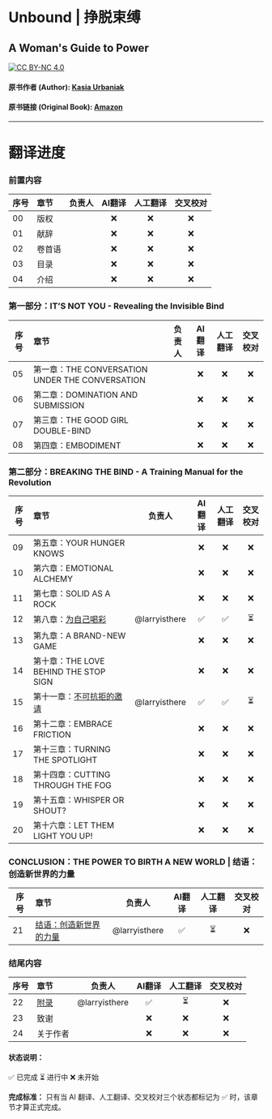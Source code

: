 # Unbound | 挣脱束缚
## A Woman's Guide to Power
[![CC BY-NC 4.0](https://camo.githubusercontent.com/2bc4e666f8b443d92da95ad43dcfb1b4ebed4ea52bb62fc219b00e76b3aa8635/68747470733a2f2f696d672e736869656c64732e696f2f62616467652f4c6963656e73652d434325323042592d2d4e43253230342e302d6c69676874677265792e737667)](https://creativecommons.org/licenses/by-nc/4.0/)
#### 原书作者 (Author): [Kasia Urbaniak](https://www.kasiaurbaniak.com/)
#### 原书链接 (Original Book): [Amazon](https://www.amazon.com/Unbound-Womans-Guide-Kasia-Urbaniak/dp/0593084527)
---
# 翻译进度
### 前置内容
| 序号 | 章节          | 负责人           | AI翻译  | 人工翻译 | 交叉校对 |
|---|:-------------|:-------------:|:-----:|:-----:|:-----:|
|00|版权||❌|❌|❌|
|01|献辞||❌|❌|❌|
|02|卷首语||❌|❌|❌|
|03|目录||❌|❌|❌|
|04|介绍||❌|❌|❌|

### 第一部分：IT’S NOT YOU - Revealing the Invisible Bind
| 序号 | 章节          | 负责人           | AI翻译  | 人工翻译 | 交叉校对 |
|---|:------------- |:-------------:|:-----:|:-----:|:-----:|
|05|第一章：THE CONVERSATION UNDER THE CONVERSATION||❌|❌|❌|
|06|第二章：DOMINATION AND SUBMISSION||❌|❌|❌|
|07|第三章：THE GOOD GIRL DOUBLE-BIND||❌|❌|❌|
|08|第四章：EMBODIMENT||❌|❌|❌|

### 第二部分：BREAKING THE BIND - A Training Manual for the Revolution
| 序号 | 章节          | 负责人           | AI翻译  | 人工翻译 | 交叉校对 |
|---|:------------- |:-------------:|:-----:|:-----:|:-----:|
|09|第五章：YOUR HUNGER KNOWS||❌|❌|❌|
|10|第六章：EMOTIONAL ALCHEMY||❌|❌|❌|
|11|第七章：SOLID AS A ROCK||❌|❌|❌|
|12|第八章：[为自己喝彩](https://github.com/larryisthere/unbound-a-womans-guide-to-power-cn/blob/main/12-Chapter-08-Claiming-Your-Wins%3A-The-Power-of-Self-Celebration.md)|@larryisthere|✅|✅|⏳|
|13|第九章：A BRAND-NEW GAME||❌|❌|❌|
|14|第十章：THE LOVE BEHIND THE STOP SIGN||❌|❌|❌|
|15|第十一章：[不可抗拒的邀请](https://github.com/larryisthere/unbound-a-womans-guide-to-power-cn/blob/main/15-Chapter-11-THE-IRRESISTIBLE-INVITATION-Elements-of-a-Powerful-Ask.md)|@larryisthere|✅|✅|⏳|
|16|第十二章：EMBRACE FRICTION||❌|❌|❌|
|17|第十三章：TURNING THE SPOTLIGHT||❌|❌|❌|
|18|第十四章：CUTTING THROUGH THE FOG||❌|❌|❌|
|19|第十五章：WHISPER OR SHOUT?||❌|❌|❌|
|20|第十六章：LET THEM LIGHT YOU UP!||❌|❌|❌|

### CONCLUSION：THE POWER TO BIRTH A NEW WORLD | 结语：创造新世界的力量
| 序号 | 章节          | 负责人           | AI翻译  | 人工翻译 | 交叉校对 |
|---|:------------- |:-------------:|:-----:|:-----:|:-----:|
|21|[结语：创造新世界的力量](https://github.com/larryisthere/unbound-a-womans-guide-to-power-cn/blob/main/21-Conclusion-THE-POWER-TO-BIRTH-A-NEW-WORLD.md)|@larryisthere|✅|⏳|❌|

### 结尾内容
| 序号 | 章节          | 负责人           | AI翻译  | 人工翻译 | 交叉校对 |
|---|:-------------|:-------------:|:-----:|:-----:|:-----:|
|22|[附录](https://github.com/larryisthere/unbound-a-womans-guide-to-power-cn/blob/main/22-Appendix.md)|@larryisthere|✅|⏳|❌|
|23|致谢||❌|❌|❌|
|24|关于作者||❌|❌|❌|

#### 状态说明：
✅ 已完成 
⏳ 进行中 
❌ 未开始

**完成标准：** 只有当 AI 翻译、人工翻译、交叉校对三个状态都标记为 ✅ 时，该章节才算正式完成。
